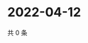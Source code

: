 # 2022-04-12

共 0 条

<!-- BEGIN WEIBO -->
<!-- 最后更新时间 Tue Apr 12 2022 07:13:48 GMT+0800 (China Standard Time) -->

<!-- END WEIBO -->
